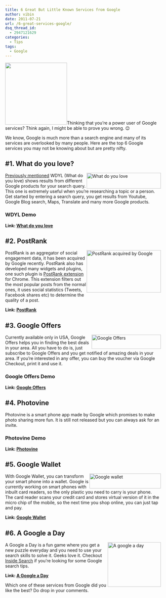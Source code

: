 ```yaml
---
title: 6 Great But Little Known Services from Google
author: vibin
date: 2011-07-21
url: /6-great-services-google/
dsq_thread_id:
  - 2947121629
categories:
  - Tips
tags:
  - Google
---
```

[<img class="alignright size-thumbnail wp-image-36457" title="Google_logo" src="http://cdn.devilsworkshop.org/files/2011/01/Google_logo-200x200.png" alt="" width="200" height="200" />][1]Thinking that you’re a power user of Google services? Think again, I might be able to prove you wrong. 😉

We know, Google is much more than a search engine and many of its services are overlooked by many people. Here are the top 6 Google services you may not be knowing about but are pretty nifty.

## #1. What do you love?

[<img style="display: inline; margin-left: 0px; margin-right: 0px; border: 0px;" title="What do you love" src="http://cdn.devilsworkshop.org/files/2011/07/text_whatDoYouLove_lg_thumb.png" alt="What do you love" width="240" height="51" align="right" border="0" />][2][Previously mentioned][3] WDYL (What do you love) shows results from different Google products for your search query. This one is extremely useful when you’re researching a topic or a person. Get started by entering a search query, you get results from Youtube, Google Blog search, Maps, Translate and many more Google products.

### WDYL Demo

<div id="scid:5737277B-5D6D-4f48-ABFC-DD9C333F4C5D:1cbefbbb-bc0b-4eec-8ecd-444cfb891575" class="wlWriterEditableSmartContent" style="margin: 0px; display: inline; float: none; padding: 0px;">
  <div>
  </div>
</div>

**Link: <a href="http://wdyl.com" onclick="_gaq.push(['_trackEvent', 'outbound-article', 'http://wdyl.com', 'What do you love']);" >What do you love</a>**

## #2. PostRank

[<img style="display: inline; margin-left: 0px; margin-right: 0px; border: 0px;" title="PostRank acquired by Google" src="http://cdn.devilsworkshop.org/files/2011/07/postrankgoogle300x171_thumb.jpg" alt="PostRank acquired by Google" width="240" height="137" align="right" border="0" />][4] PostRank is an aggregator of social engagement data, it has been acquired by Google recently. PostRank also has developed many widgets and plugins, one such plugin is <a href="https://chrome.google.com/webstore/detail/pnngeaoibaajihakbnngcfecdkinjjpf" onclick="_gaq.push(['_trackEvent', 'outbound-article', 'https://chrome.google.com/webstore/detail/pnngeaoibaajihakbnngcfecdkinjjpf', 'PostRank extension']);" >PostRank extension</a> for Chrome. This extension filters out the most popular posts from the normal ones, it uses social statistics (Tweets, Facebook shares etc) to determine the quality of a post.

**Link: <a href="http://www.postrank.com/" onclick="_gaq.push(['_trackEvent', 'outbound-article', 'http://www.postrank.com/', 'PostRank']);" >PostRank</a>**

## #3. Google Offers

[<img style="display: inline; margin-left: 0px; margin-right: 0px; border: 0px;" title="Google Offers" src="http://cdn.devilsworkshop.org/files/2011/07/offers_logo_beta_thumb.gif" alt="Google Offers" width="224" height="46" align="right" border="0" />][5] Currently available only in USA, Google Offers helps you in finding the best deals in your area. All you have to do is, just subscribe to Google Offers and you get notified of amazing deals in your area. If you’re interested in any offer, you can buy the voucher via Google Checkout, print it and use it.

### Google Offers Demo

<div id="scid:5737277B-5D6D-4f48-ABFC-DD9C333F4C5D:6409cd53-b323-4123-8308-02e7dd261657" class="wlWriterEditableSmartContent" style="margin: 0px; display: inline; float: none; padding: 0px;">
  <div>
  </div>
</div>

**Link: <a href="http://google.com/offers" onclick="_gaq.push(['_trackEvent', 'outbound-article', 'http://google.com/offers', 'Google Offers']);" >Google Offers</a>**

## #4. Photovine

Photovine is a smart phone app made by Google which promises to make photo sharing more fun. It is still not released but you can always ask for an invite.

### Photovine Demo

<div id="scid:5737277B-5D6D-4f48-ABFC-DD9C333F4C5D:b328ce50-0114-4568-8868-72bc7d0af884" class="wlWriterEditableSmartContent" style="margin: 0px; display: inline; float: none; padding: 0px;">
  <div>
  </div>
</div>

**Link: <a href="http://photovine.com" onclick="_gaq.push(['_trackEvent', 'outbound-article', 'http://photovine.com', 'Photovine']);" >Photovine</a>**

## #5. Google Wallet

[<img style="display: inline; margin-left: 0px; margin-right: 0px; border: 0px;" title="Google wallet" src="http://cdn.devilsworkshop.org/files/2011/07/wallet_logo_48_thumb.png" alt="Google wallet" width="231" height="48" align="right" border="0" />][6] With Google Wallet, you can transform your smart phone into a wallet. Google is currently working on smart phones with inbuilt card readers, so the only plastic you need to carry is your phone. The card reader scans your credit card and stores virtual version of it in the micro chip of the mobile, so the next time you shop online, you can just tap and pay.

**Link: <a href="http://www.google.com/wallet/" onclick="_gaq.push(['_trackEvent', 'outbound-article', 'http://www.google.com/wallet/', 'Google Wallet']);" >Google Wallet</a>**

## #6. A Google a Day

[<img style="display: inline; margin-left: 0px; margin-right: 0px; border: 0px;" title="A google a day" src="http://cdn.devilsworkshop.org/files/2011/07/a_google_a_day_thumb.jpg" alt="A google a day" width="172" height="144" align="right" border="0" />][7] A Google a Day is a fun game where you get a new puzzle everyday and you need to use your search skills to solve it. Geeks love it. Checkout <a href="http://www.google.com/insidesearch/" onclick="_gaq.push(['_trackEvent', 'outbound-article', 'http://www.google.com/insidesearch/', 'Inside Search']);" >Inside Search</a> if you’re looking for some Google search tips.

**Link: <a href="http://www.agoogleaday.com/" onclick="_gaq.push(['_trackEvent', 'outbound-article', 'http://www.agoogleaday.com/', 'A Google a Day']);" >A Google a Day</a>**

Which one of these services from Google did you like the best? Do drop in your comments.

 [1]: http://cdn.devilsworkshop.org/files/2011/01/Google_logo.png
 [2]: http://cdn.devilsworkshop.org/files/2011/07/text_whatDoYouLove_lg.png
 [3]: http://devilsworkshop.org/exploring-google-products-single-searchwdyl/
 [4]: http://cdn.devilsworkshop.org/files/2011/07/postrankgoogle300x171.jpg
 [5]: http://cdn.devilsworkshop.org/files/2011/07/offers_logo_beta.gif
 [6]: http://cdn.devilsworkshop.org/files/2011/07/wallet_logo_48.png
 [7]: http://cdn.devilsworkshop.org/files/2011/07/a_google_a_day.jpg
